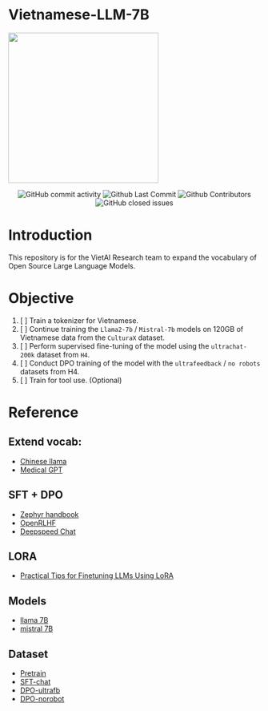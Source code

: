 # Vietnamese-LLM-7B

<img src="https://github.com/hahuyhoang411/Vietnamese-LLM-7B/assets/64120343/c8260f79-1a95-46ac-8194-215c8a56af63" width="300" height="300">


<p align="center">
  <!-- ALL-CONTRIBUTORS-BADGE:START - Do not remove or modify this section -->
  <img alt="GitHub commit activity" src="https://img.shields.io/github/commit-activity/m/hahuyhoang411/Vietnamese-LLM-7B"/>
  <img alt="Github Last Commit" src="https://img.shields.io/github/last-commit/hahuyhoang411/Vietnamese-LLM-7B"/>
  <img alt="Github Contributors" src="https://img.shields.io/github/contributors/hahuyhoang411/Vietnamese-LLM-7B"/>
  <img alt="GitHub closed issues" src="https://img.shields.io/github/issues-closed/hahuyhoang411/Vietnamese-LLM-7B"/>
</p>


# Introduction
This repository is for the VietAI Research team to expand the vocabulary of Open Source Large Language Models.

# Objective
1. [ ] Train a tokenizer for Vietnamese.
2. [ ] Continue training the `Llama2-7b` / `Mistral-7b` models on 120GB of Vietnamese data from the `CulturaX` dataset.
3. [ ] Perform supervised fine-tuning of the model using the `ultrachat-200k` dataset from `H4`.
4. [ ] Conduct DPO training of the model with the `ultrafeedback` / `no robots` datasets from H4.
5. [ ] Train for tool use. (Optional)

# Reference

## Extend vocab:
- [Chinese llama](https://github.com/ymcui/Chinese-LLaMA-Alpaca)
- [Medical GPT](https://github.com/shibing624/MedicalGPT/blob/main/build_domain_tokenizer.py)

## SFT + DPO
- [Zephyr handbook](https://github.com/huggingface/alignment-handbook)
- [OpenRLHF](https://github.com/OpenLLMAI/OpenRLHF)
- [Deepspeed Chat](https://medium.com/@musicalchemist/rlhf-training-at-scale-with-deepspeed-chat-6259bc04dc59)

## LORA
- [Practical Tips for Finetuning LLMs Using LoRA](https://magazine.sebastianraschka.com/p/practical-tips-for-finetuning-llms)

## Models
- [llama 7B](https://huggingface.co/meta-llama/Llama-2-7b-hf)
- [mistral 7B](https://huggingface.co/mistralai/Mistral-7B-v0.1)

## Dataset
- [Pretrain](https://huggingface.co/datasets/uonlp/CulturaX)
- [SFT-chat](https://huggingface.co/datasets/HuggingFaceH4/ultrachat_200k)
- [DPO-ultrafb](https://huggingface.co/datasets/HuggingFaceH4/ultrafeedback_binarized)
- [DPO-norobot](https://huggingface.co/datasets/HuggingFaceH4/no_robots)

